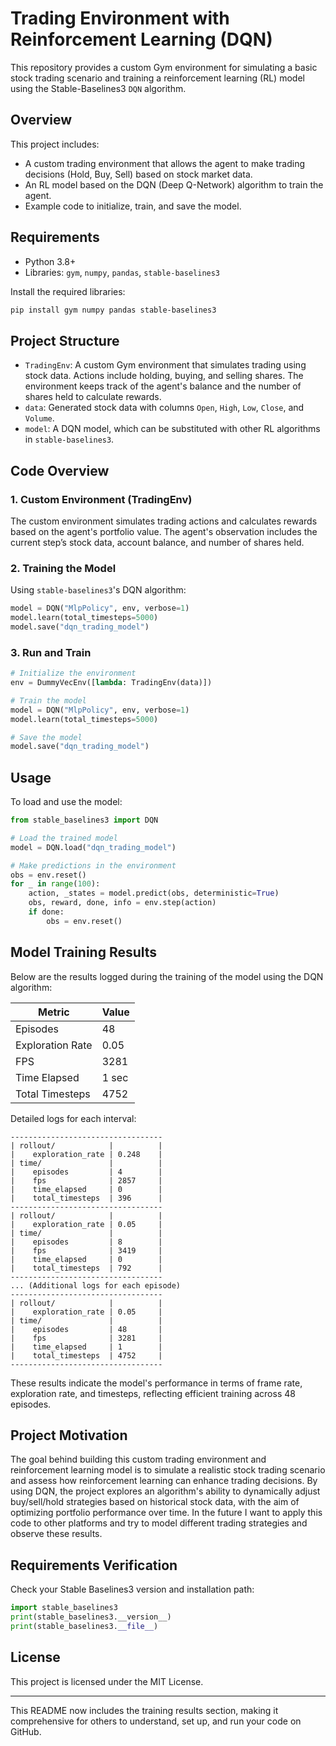 # Trading Environment with Reinforcement Learning (DQN)

This repository provides a custom Gym environment for simulating a basic stock trading scenario and training a reinforcement learning (RL) model using the Stable-Baselines3 `DQN` algorithm. 

## Overview

This project includes:
- A custom trading environment that allows the agent to make trading decisions (Hold, Buy, Sell) based on stock market data.
- An RL model based on the DQN (Deep Q-Network) algorithm to train the agent.
- Example code to initialize, train, and save the model.

## Requirements

- Python 3.8+
- Libraries: `gym`, `numpy`, `pandas`, `stable-baselines3`

Install the required libraries:
```bash
pip install gym numpy pandas stable-baselines3
```

## Project Structure

- `TradingEnv`: A custom Gym environment that simulates trading using stock data. Actions include holding, buying, and selling shares. The environment keeps track of the agent's balance and the number of shares held to calculate rewards.
- `data`: Generated stock data with columns `Open`, `High`, `Low`, `Close`, and `Volume`.
- `model`: A DQN model, which can be substituted with other RL algorithms in `stable-baselines3`.

## Code Overview

### 1. Custom Environment (TradingEnv)

The custom environment simulates trading actions and calculates rewards based on the agent's portfolio value. The agent's observation includes the current step’s stock data, account balance, and number of shares held.

### 2. Training the Model

Using `stable-baselines3`'s DQN algorithm:
```python
model = DQN("MlpPolicy", env, verbose=1)
model.learn(total_timesteps=5000)
model.save("dqn_trading_model")
```

### 3. Run and Train

```python
# Initialize the environment
env = DummyVecEnv([lambda: TradingEnv(data)])

# Train the model
model = DQN("MlpPolicy", env, verbose=1)
model.learn(total_timesteps=5000)

# Save the model
model.save("dqn_trading_model")
```

## Usage

To load and use the model:
```python
from stable_baselines3 import DQN

# Load the trained model
model = DQN.load("dqn_trading_model")

# Make predictions in the environment
obs = env.reset()
for _ in range(100):
    action, _states = model.predict(obs, deterministic=True)
    obs, reward, done, info = env.step(action)
    if done:
        obs = env.reset()
```

## Model Training Results

Below are the results logged during the training of the model using the DQN algorithm:

| Metric                | Value   |
|-----------------------|---------|
| Episodes              | 48      |
| Exploration Rate      | 0.05    |
| FPS                   | 3281    |
| Time Elapsed          | 1 sec   |
| Total Timesteps       | 4752    |

Detailed logs for each interval:
```plaintext
----------------------------------
| rollout/            |          |
|    exploration_rate | 0.248    |
| time/               |          |
|    episodes         | 4        |
|    fps              | 2857     |
|    time_elapsed     | 0        |
|    total_timesteps  | 396      |
----------------------------------
| rollout/            |          |
|    exploration_rate | 0.05     |
| time/               |          |
|    episodes         | 8        |
|    fps              | 3419     |
|    time_elapsed     | 0        |
|    total_timesteps  | 792      |
----------------------------------
... (Additional logs for each episode)
----------------------------------
| rollout/            |          |
|    exploration_rate | 0.05     |
| time/               |          |
|    episodes         | 48       |
|    fps              | 3281     |
|    time_elapsed     | 1        |
|    total_timesteps  | 4752     |
----------------------------------
```

These results indicate the model's performance in terms of frame rate, exploration rate, and timesteps, reflecting efficient training across 48 episodes.

## Project Motivation

The goal behind building this custom trading environment and reinforcement learning model is to simulate a realistic stock trading scenario and assess how reinforcement learning can enhance trading decisions. By using DQN, the project explores an algorithm's ability to dynamically adjust buy/sell/hold strategies based on historical stock data, with the aim of optimizing portfolio performance over time. In the future I want to apply this code to other platforms and try to model different trading strategies and observe these results.

## Requirements Verification

Check your Stable Baselines3 version and installation path:
```python
import stable_baselines3
print(stable_baselines3.__version__)
print(stable_baselines3.__file__)
```

## License

This project is licensed under the MIT License.

---

This README now includes the training results section, making it comprehensive for others to understand, set up, and run your code on GitHub.
